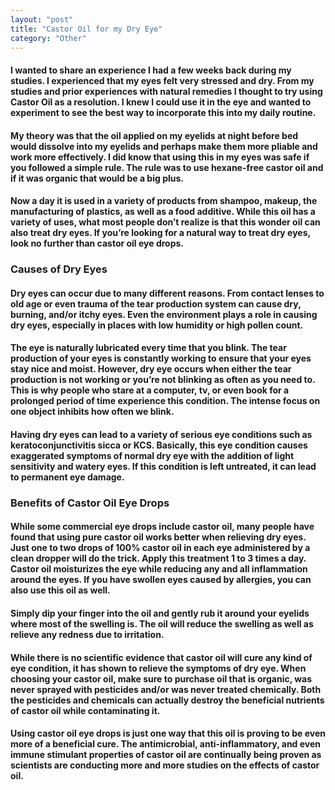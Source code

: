 ```yaml
---
layout: "post"
title: "Castor Oil for my Dry Eye"
category: "Other"
---
```



#### I wanted to share an experience I had a few weeks back during my studies. I experienced that my eyes felt very stressed and dry.  From my studies and prior experiences with natural remedies I thought to try using Castor Oil as a resolution. I knew I could use it in the eye and wanted to experiment to see the best way to incorporate this into my daily routine.

#### My theory was that the oil applied on my eyelids at night before bed would dissolve into my eyelids and perhaps make them more pliable and work more effectively.  I did know that using this in my eyes was safe if you followed a simple rule.  The rule was to use hexane-free castor oil and if it was organic that would be a big plus.

#### Now a day it is used in a variety of products from shampoo, makeup, the manufacturing of plastics, as well as a food additive. While this oil has a variety of uses, what most people don’t realize is that this wonder oil can also treat dry eyes. If you’re looking for a natural way to treat dry eyes, look no further than castor oil eye drops.

### Causes of Dry Eyes

#### Dry eyes can occur due to many different reasons. From contact lenses to old age or even trauma of the tear production system can cause dry, burning, and/or itchy eyes. Even the environment plays a role in causing dry eyes, especially in places with low humidity or high pollen count.

#### The eye is naturally lubricated every time that you blink. The tear production of your eyes is constantly working to ensure that your eyes stay nice and moist. However, dry eye occurs when either the tear production is not working or you’re not blinking as often as you need to. This is why people who stare at a computer, tv, or even book for a prolonged period of time experience this condition. The intense focus on one object inhibits how often we blink.

#### Having dry eyes can lead to a variety of serious eye conditions such as keratoconjunctivitis sicca or KCS. Basically, this eye condition causes exaggerated symptoms of normal dry eye with the addition of light sensitivity and watery eyes. If this condition is left untreated, it can lead to permanent eye damage.

### Benefits of Castor Oil Eye Drops

#### While some commercial eye drops include castor oil, many people have found that using pure castor oil works better when relieving dry eyes. Just one to two drops of 100% castor oil in each eye administered by a clean dropper will do the trick. Apply this treatment 1 to 3 times a day. Castor oil moisturizes the eye while reducing any and all inflammation around the eyes. If you have swollen eyes caused by allergies, you can also use this oil as well.

#### Simply dip your finger into the oil and gently rub it around your eyelids where most of the swelling is. The oil will reduce the swelling as well as relieve any redness due to irritation.

#### While there is no scientific evidence that castor oil will cure any kind of eye condition, it has shown to relieve the symptoms of dry eye. When choosing your castor oil, make sure to purchase oil that is organic, was never sprayed with pesticides and/or was never treated chemically. Both the pesticides and chemicals can actually destroy the beneficial nutrients of castor oil while contaminating it.

#### Using castor oil eye drops is just one way that this oil is proving to be even more of a beneficial cure. The antimicrobial, anti-inflammatory, and even immune stimulant properties of castor oil are continually being proven as scientists are conducting more and more studies on the effects of castor oil.
